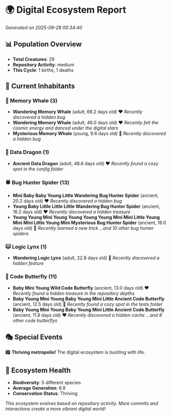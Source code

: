 # 🌍 Digital Ecosystem Report
*Generated on 2025-09-28 00:34:40*

## 📊 Population Overview
- **Total Creatures**: 29
- **Repository Activity**: medium
- **This Cycle**: 1 births, 1 deaths

## 👥 Current Inhabitants

### 🐋 Memory Whale (3)
- **Wandering Memory Whale** (adult, 66.2 days old) ❤️
  *Recently discovered a hidden bug*
- **Wandering Memory Whale** (adult, 46.0 days old) ❤️
  *Recently felt the cosmic energy and danced under the digital stars*
- **Mysterious Memory Whale** (young, 9.6 days old) 💚
  *Recently discovered a hidden bug*

### 🐉 Data Dragon (1)
- **Ancient Data Dragon** (adult, 48.6 days old) ❤️
  *Recently found a cozy spot in the config folder*

### 🕷️ Bug Hunter Spider (13)
- **Mini Baby Baby Young Little Wandering Bug Hunter Spider** (ancient, 20.2 days old) ❤️
  *Recently discovered a hidden bug*
- **Young Baby Little Little Little Wandering Bug Hunter Spider** (ancient, 16.2 days old) ❤️
  *Recently discovered a hidden treasure*
- **Young Young Mini Young Young Young Young Mini Mini Little Young Mini Mini Little Young Mini Mysterious Bug Hunter Spider** (ancient, 16.0 days old) 💛
  *Recently learned a new trick*
  *...and 10 other bug hunter spiders*

### 🐱 Logic Lynx (1)
- **Wandering Logic Lynx** (adult, 22.8 days old) 💚
  *Recently discovered a hidden feature*

### 🦋 Code Butterfly (11)
- **Baby Mini Young Wild Code Butterfly** (ancient, 13.0 days old) ❤️
  *Recently found a hidden treasure in the repository depths*
- **Baby Young Mini Young Baby Young Mini Little Ancient Code Butterfly** (ancient, 12.5 days old) 💛
  *Recently found a cozy spot in the tests folder*
- **Baby Young Mini Young Baby Young Mini Little Ancient Code Butterfly** (ancient, 11.8 days old) ❤️
  *Recently discovered a hidden cache*
  *...and 8 other code butterflys*

## 🎭 Special Events

🏙️ **Thriving metropolis!** The digital ecosystem is bustling with life.

## 🔬 Ecosystem Health
- **Biodiversity**: 5 different species
- **Average Generation**: 6.9
- **Conservation Status**: Thriving

*This ecosystem evolves based on repository activity. More commits and interactions create a more vibrant digital world!*